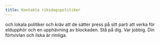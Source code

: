 ```yaml
---
title: Kontakta riksdagspolitiker
---
```

och lokala politiker och kräv att de sätter press på sitt parti att verka för eldupphör och en upphävning av blockaden. Stå på dig. Var jobbig. Din förtvivlan och ilska är rimliga.
